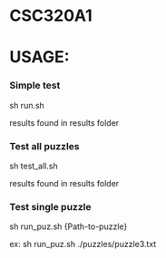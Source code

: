# CSC320A1

# USAGE:

### Simple test
sh run.sh

results found in results folder

### Test all puzzles
sh test_all.sh

results found in results folder


### Test single puzzle
sh run_puz.sh {Path-to-puzzle}

ex: sh run_puz.sh ./puzzles/puzzle3.txt

